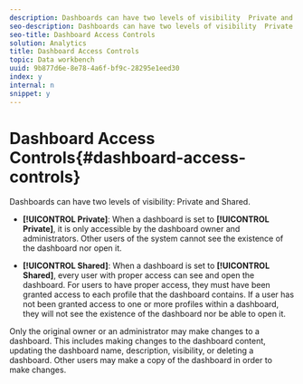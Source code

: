 ```yaml
---
description: Dashboards can have two levels of visibility  Private and Shared.
seo-description: Dashboards can have two levels of visibility  Private and Shared.
seo-title: Dashboard Access Controls
solution: Analytics
title: Dashboard Access Controls
topic: Data workbench
uuid: 9b877d6e-8e78-4a6f-bf9c-28295e1eed30
index: y
internal: n
snippet: y
---
```


# Dashboard Access Controls{#dashboard-access-controls}

Dashboards can have two levels of visibility: Private and Shared.

* **[!UICONTROL Private]**: When a dashboard is set to **[!UICONTROL Private]**, it is only accessible by the dashboard owner and administrators. Other users of the system cannot see the existence of the dashboard nor open it. 

* **[!UICONTROL Shared]**: When a dashboard is set to **[!UICONTROL Shared]**, every user with proper access can see and open the dashboard. For users to have proper access, they must have been granted access to each profile that the dashboard contains. If a user has not been granted access to one or more profiles within a dashboard, they will not see the existence of the dashboard nor be able to open it.

Only the original owner or an administrator may make changes to a dashboard. This includes making changes to the dashboard content, updating the dashboard name, description, visibility, or deleting a dashboard. Other users may make a copy of the dashboard in order to make changes. 
